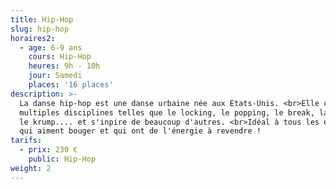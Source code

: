 ```yaml
---
title: Hip-Hop
slug: hip-hop
horaires2:
  - age: 6-9 ans
    cours: Hip-Hop
    heures: 9h - 10h
    jour: Samedi
    places: '16 places'
description: >-
  La danse hip-hop est une danse urbaine née aux Etats-Unis. <br>Elle compte de
  multiples disciplines telles que le locking, le popping, le break, la house,
  le krump.... et s'inpire de beaucoup d'autres. <br>Idéal à tous les enfants
  qui aiment bouger et qui ont de l'énergie à revendre !
tarifs:
  - prix: 230 €
    public: Hip-Hop
weight: 2
---
```

